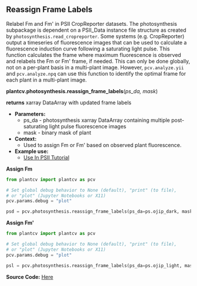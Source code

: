 ## Reassign Frame Labels

Relabel Fm and Fm' in PSII CropReporter datasets. The photosynthesis subpackage is dependent on a PSII_Data instance
file structure as created by `photosynthesis.read_cropreporter`.
Some systems (e.g. CropReporter) output a timeseries of fluorescence images that can be used to calculate a fluorescence
induction curve following a saturating light pulse. This function calculates the frame where maximum fluorescence is
observed and relabels the Fm or Fm' frame, if needed. This can only be done globally, not on a per-plant basis in a
multi-plant image. However, `pcv.analyze.yii` and `pcv.analyze.npq` can use this function to identify the optimal frame
for each plant in a multi-plant image.

**plantcv.photosynthesis.reassign_frame_labels**(*ps_da, mask*)

**returns** xarray DataArray with updated frame labels

- **Parameters:**
    - ps_da - photosynthesis xarray DataArray containing multiple post-saturating light pulse fluorescence images
    - mask - binary mask of plant
- **Context:**
    - Used to assign Fm or Fm' based on observed plant fluorescence.
- **Example use:**
    - [Use In PSII Tutorial](https://plantcv.org/tutorials/photosynthesis-multiobject)

**Assign Fm**

```python
from plantcv import plantcv as pcv

# Set global debug behavior to None (default), "print" (to file), 
# or "plot" (Jupyter Notebooks or X11)
pcv.params.debug = "plot"

psd = pcv.photosynthesis.reassign_frame_labels(ps_da=ps.ojip_dark, mask=mask)

```

**Assign Fm'**

```python
from plantcv import plantcv as pcv

# Set global debug behavior to None (default), "print" (to file), 
# or "plot" (Jupyter Notebooks or X11)
pcv.params.debug = "plot"

psl = pcv.photosynthesis.reassign_frame_labels(ps_da=ps.ojip_light, mask=mask)

```

**Source Code:** [Here](https://github.com/danforthcenter/plantcv/blob/master/plantcv/plantcv/photosynthesis/reassign_frame_labels.py)
